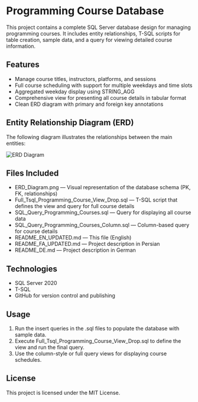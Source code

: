 # Programming Course Database

This project contains a complete SQL Server database design for managing programming courses. It includes entity relationships, T-SQL scripts for table creation, sample data, and a query for viewing detailed course information.

## Features

- Manage course titles, instructors, platforms, and sessions
- Full course scheduling with support for multiple weekdays and time slots
- Aggregated weekday display using STRING_AGG
- Comprehensive view for presenting all course details in tabular format
- Clean ERD diagram with primary and foreign key annotations

## Entity Relationship Diagram (ERD)

The following diagram illustrates the relationships between the main entities:

![ERD Diagram](ERD_Diagram.png)

## Files Included

- ERD_Diagram.png — Visual representation of the database schema (PK, FK, relationships)
- Full_Tsql_Programming_Course_View_Drop.sql — T-SQL script that defines the view and query for full course details
- SQL_Query_Programming_Courses.sql — Query for displaying all course data
- SQL_Query_Programming_Courses_Column.sql — Column-based query for course details
- README_EN_UPDATED.md — This file (English)
- README_FA_UPDATED.md — Project description in Persian
- README_DE.md — Project description in German

## Technologies

- SQL Server 2020
- T-SQL
- GitHub for version control and publishing

## Usage

1. Run the insert queries in the .sql files to populate the database with sample data.
2. Execute Full_Tsql_Programming_Course_View_Drop.sql to define the view and run the final query.
3. Use the column-style or full query views for displaying course schedules.

## License

This project is licensed under the MIT License.
